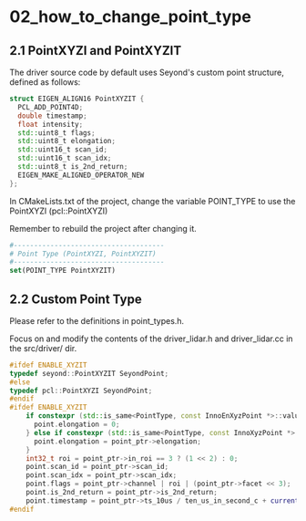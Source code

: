 # 02_how_to_change_point_type

## 2.1 PointXYZI and PointXYZIT

The driver source code by default uses Seyond's custom point structure, defined as follows:

```c++
struct EIGEN_ALIGN16 PointXYZIT {
  PCL_ADD_POINT4D;
  double timestamp;
  float intensity;
  std::uint8_t flags;
  std::uint8_t elongation;
  std::uint16_t scan_id;
  std::uint16_t scan_idx;
  std::uint8_t is_2nd_return;
  EIGEN_MAKE_ALIGNED_OPERATOR_NEW
};
```

In CMakeLists.txt of the project, change the variable POINT_TYPE to use the PointXYZI (pcl::PointXYZI)

Remember to rebuild the project after changing it.

```cmake
#-------------------------------------
# Point Type (PointXYZI, PointXYZIT)
#-------------------------------------
set(POINT_TYPE PointXYZIT)
```

## 2.2 Custom Point Type

Please refer to the definitions in point_types.h.

Focus on and modify the contents of the driver_lidar.h and driver_lidar.cc in the src/driver/ dir.

```c++
#ifdef ENABLE_XYZIT
typedef seyond::PointXYZIT SeyondPoint;
#else
typedef pcl::PointXYZI SeyondPoint;
#endif
#ifdef ENABLE_XYZIT
    if constexpr (std::is_same<PointType, const InnoEnXyzPoint *>::value) {
      point.elongation = 0;
    } else if constexpr (std::is_same<PointType, const InnoXyzPoint *>::value) {
      point.elongation = point_ptr->elongation;
    }
    int32_t roi = point_ptr->in_roi == 3 ? (1 << 2) : 0;
    point.scan_id = point_ptr->scan_id;
    point.scan_idx = point_ptr->scan_idx;
    point.flags = point_ptr->channel | roi | (point_ptr->facet << 3);
    point.is_2nd_return = point_ptr->is_2nd_return;
    point.timestamp = point_ptr->ts_10us / ten_us_in_second_c + current_ts_start_;
#endif
```
